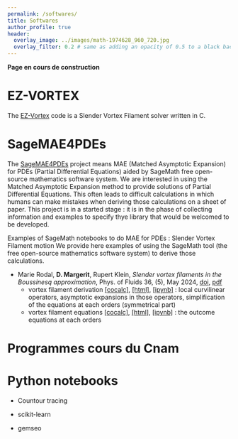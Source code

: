 ```yaml
---
permalink: /softwares/
title: Softwares
author_profile: true
header:
  overlay_image: ../images/math-1974628_960_720.jpg
  overlay_filter: 0.2 # same as adding an opacity of 0.5 to a black background
---
```

**Page en cours de construction**

# EZ-VORTEX
The [EZ-Vortex](https://github.com/danielmargerit/ezvortex) code is a Slender Vortex Filament solver written in C.

# SageMAE4PDEs
The [SageMAE4PDEs](https://github.com/danielmargerit/SageMAE4PDEs) project means MAE (Matched Asymptotic Expansion) for PDEs (Partial Differential Equations) aided by SageMath free open-source mathematics software system.
We are interested in using the Matched Asymptotic Expansion method to provide solutions of Partial Differential Equations. This often leads to difficult calculations in which humans can make mistakes when deriving those calculations on a sheet of paper.
This project is in a started stage : it is in the phase of collecting information and examples to specify thye library that would be welcomed to be developed.

Examples of SageMath notebooks to do MAE for PDEs : Slender Vortex Filament motion
We provide here examples of using the SageMath tool (the free open-source mathematics software system) to derive those calculations.
- Marie Rodal, **D. Margerit**, Rupert Klein, *Slender vortex filaments in the Boussinesq approximation*, 
     Phys. of Fluids 36, (5), May 2024,
   [doi]( https://doi.org/10.1063/5.0205028),
    [pdf](https://pubs.aip.org/aip/pof/article-pdf/doi/10.1063/5.0205028/20134372/056604_1_5.0205028.pdf)
	- vortex filament derivation 
	[[cocalc]](https://cocalc.com/github/danielmargerit/SageMAE4PDEs/blob/main/Notebooks/vortex_dynamics/vortex_nb_CT.ipynb), [[html]](https://github.com/danielmargerit/SageMAE4PDEs/blob/main/Notebooks/vortex_dynamics/vortex_nb_CT.html), [[ipynb]](https://github.com/danielmargerit/SageMAE4PDEs/blob/main/Notebooks/vortex_dynamics/vortex_nb_CT.ipynb)
	: local curvilinear operators, asymptotic expansions in those operators, simplification of the equations at each orders (symmetrical part)
	- vortex filament equations 
	[[cocalc]](https://cocalc.com/github/danielmargerit/SageMAE4PDEs/blob/main/Notebooks/vortex_dynamics/vortex_nb_CT-Summary.ipynb), [[html]](https://github.com/danielmargerit/SageMAE4PDEs/blob/main/Notebooks/vortex_dynamics/vortex_nb_CT-Summary.html), [[ipynb]](https://github.com/danielmargerit/SageMAE4PDEs/blob/main/Notebooks/vortex_dynamics/vortex_nb_CT-Summary.ipynb)
	: the outcome equations at each orders


# Programmes cours du Cnam 

# Python notebooks

- Countour tracing

- scikit-learn

- gemseo


